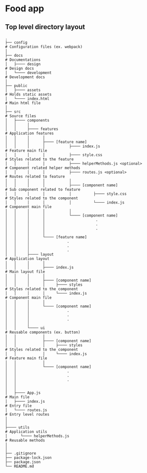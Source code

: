 # Food app

## Top level directory layout

    .
    ├── config                                                             # Configuration files (ex. webpack)
    │   
    ├── docs                                                               # Documentations
    │   ├──── design                                                       # Design docs
    │   └──── development                                                  # Development docs
    │   
    ├── public
    │   ├──── assets                                                       # Holds static assets
    │   └──── index.html                                                   # Main html file
    │   
    ├── src                                                                # Source files
    │   ├──── components
    │   │     │   
    │   │     ├──── features                                               # Application features
    │   │     │      │ 
    │   │     │      ├──── [feature name]
    │   │     │      │           ├──── index.js                            # Feature main file
    │   │     │      │           ├──── style.css                           # Styles related to the feature
    │   │     │      │           ├──── helperMethods.js <optional>         # Component related helper methods
    │   │     │      │           ├──── routes.js <optional>                # Routes related to feature
    │   │     │      │           │  
    │   │     │      │           ├──── [component name]                    # Sub component related to feature
    │   │     │      │           │          ├──── style.css                # Styles related to the component
    │   │     │      │           │          └──── index.js                 # Component main file
    │   │     │      │           │  
    │   │     │      │           └──── [component name]
    │   │     │      │                       .
    │   │     │      │                       .
    │   │     │      │                       .
    │   │     │      │
    │   │     │      └──── [feature name]
    │   │     │                 .
    │   │     │                 .
    │   │     │                 .
    │   │     ├──── layout                                                 # Application layout
    │   │     │      │      
    │   │     │      ├──── index.js                                        # Main layout file
    │   │     │      │      
    │   │     │      ├──── [component name]
    │   │     │      │     ├──── styles                                    # Styles related to the component
    │   │     │      │     └──── index.js                                  # Component main file
    │   │     │      │     
    │   │     │      └──── [component name]
    │   │     │                 .
    │   │     │                 .
    │   │     │                 .
    │   │     │
    │   │     └──── ui                                                     # Reusable components (ex. button)
    │   │            │ 
    │   │            ├──── [component name]
    │   │            │     ├──── styles                                    # Styles related to the component
    │   │            │     └──── index.js                                  # Feature main file
    │   │            │     
    │   │            └──── [component name]
    │   │                       .
    │   │                       .
    │   │                       .
    │   │
    │   │     
    │   ├──── App.js                                                       # Main file
    │   ├──── index.js                                                     # Entry file
    │   └──── routes.js                                                    # Entry level routes
    │
    │
    ├──── utils                                                            # Application utils
    │      └──── helperMethods.js                                          # Reusable methods
    │
    │
    ├── .gitignore
    ├── package-lock.json
    ├── package.json
    └── README.md
